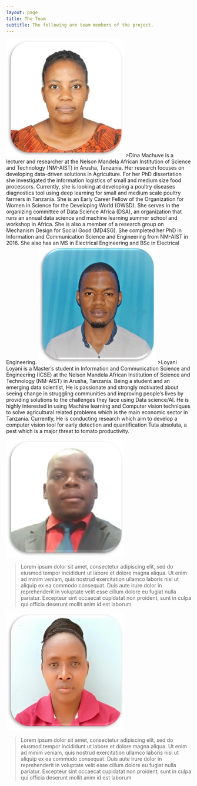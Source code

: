 ```yaml
---
layout: page
title: The Team
subtitle: The following are team members of the project.
---
```

<img src="/assets/img/Dina.jpg" alt="Dina">
>Dina Machuve is a lecturer and researcher at the Nelson Mandela African Institution of Science and Technology (NM-AIST) in Arusha, Tanzania. Her research focuses on developing data-driven solutions in Agriculture. For her PhD dissertation she investigated the information logistics of small and medium size food processors. Currently, she is looking at developing a poultry diseases diagnostics tool using deep learning for small and medium scale poultry farmers in Tanzania. She is an Early Career Fellow of the Organization for Women in Science for the Developing World (OWSD). She serves in the organizing committee of Data Science Africa (DSA), an organization that runs an annual data science and machine learning summer school and workshop in Africa. She is also a member of a research group on Mechanism Design for Social Good (MD4SG). She completed her PhD in Information and Communication Science and Engineering from NM-AIST in 2016. She also has an MS in Electrical Engineering and BSc in Electrical Engineering.

<img src="/assets/img/loyani.jpg" alt="Loyani" onmouseover="Loyani">
>Loyani Loyani is a Master’s student in Information and Communication Science and Engineering (ICSE) at the Nelson Mandela African Institution of Science and Technology (NM-AIST) in Arusha, Tanzania. Being a student and an emerging data scientist, He is passionate and strongly motivated about seeing change in struggling communities and improving people’s lives by providing solutions to the challenges they face using Data science/AI. He is highly interested in using Machine learning and Computer vision techniques to solve agricultural related problems which is the main economic sector in Tanzania. Currently, He is conducting research which aim to develop  a computer vision tool for early detection and quantification Tuta absoluta, a pest which is a major threat to tomato productivity.

![Beston](/assets/img/Beston.jpg "Mr. Beston Lufyagila")
>Lorem ipsum dolor sit amet, consectetur adipiscing elit, sed do eiusmod tempor incididunt ut labore et dolore magna aliqua. 
Ut enim ad minim veniam, quis nostrud exercitation ullamco laboris nisi ut aliquip ex ea commodo consequat.
Duis aute irure dolor in reprehenderit in voluptate velit esse cillum dolore eu fugiat nulla pariatur. 
Excepteur sint occaecat cupidatat non proident, sunt in culpa qui officia deserunt mollit anim id est laborum

![Evelyn](/assets/img/Evelyn.jpg "Ms. Evelyn Mshana")
>Lorem ipsum dolor sit amet, consectetur adipiscing elit, sed do eiusmod tempor incididunt ut labore et dolore magna aliqua. 
Ut enim ad minim veniam, quis nostrud exercitation ullamco laboris nisi ut aliquip ex ea commodo consequat.
Duis aute irure dolor in reprehenderit in voluptate velit esse cillum dolore eu fugiat nulla pariatur. 
Excepteur sint occaecat cupidatat non proident, sunt in culpa qui officia deserunt mollit anim id est laborum
